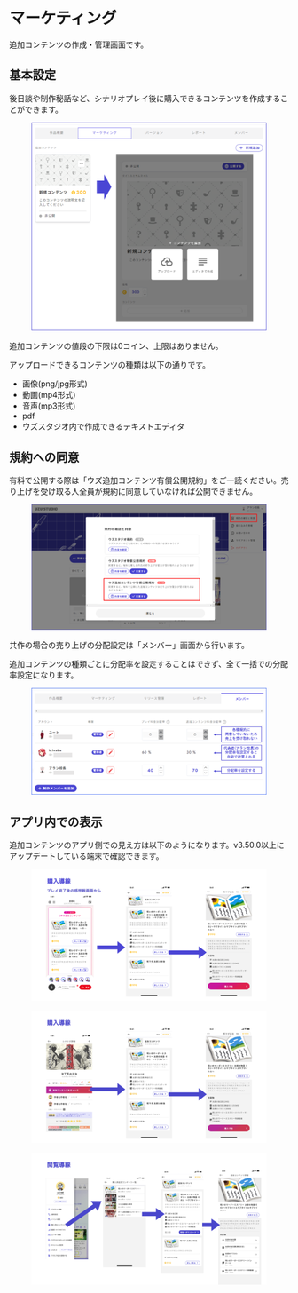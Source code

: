 # マーケティング

追加コンテンツの作成・管理画面です。



## 基本設定

後日談や制作秘話など、シナリオプレイ後に購入できるコンテンツを作成することができます。

<figure><img src="../.gitbook/assets/image (3) (1) (1) (1) (1).png" alt=""><figcaption></figcaption></figure>

追加コンテンツの値段の下限は0コイン、上限はありません。



アップロードできるコンテンツの種類は以下の通りです。

* 画像(png/jpg形式)
* 動画(mp4形式)
* 音声(mp3形式)
* pdf
* ウズスタジオ内で作成できるテキストエディタ



## 規約への同意

有料で公開する際は「ウズ追加コンテンツ有償公開規約」をご一読ください。売り上げを受け取る人全員が規約に同意していなければ公開できません。

<figure><img src="../.gitbook/assets/image (100).png" alt=""><figcaption></figcaption></figure>

共作の場合の売り上げの分配設定は「メンバー」画面から行います。

追加コンテンツの種類ごとに分配率を設定することはできず、全て一括での分配率設定になります。

<figure><img src="../.gitbook/assets/image (101).png" alt=""><figcaption></figcaption></figure>





## アプリ内での表示

追加コンテンツのアプリ側での見え方は以下のようになります。v3.50.0以上にアップデートしている端末で確認できます。

<figure><img src="../.gitbook/assets/image (70).png" alt=""><figcaption></figcaption></figure>

<figure><img src="../.gitbook/assets/image (74).png" alt=""><figcaption></figcaption></figure>

<figure><img src="../.gitbook/assets/image (75).png" alt=""><figcaption></figcaption></figure>
